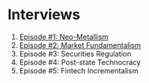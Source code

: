 # Interviews

1. [Episode #1: Neo-Metallism](../notes/episode-1.md)
2. [Episode #2: Market Fundamentalism](../notes/episode-2.md)
3. Episode #3: Securities Regulation
4. Episode #4: Post-state Technocracy
5. Episode #5: Fintech Incrementalism